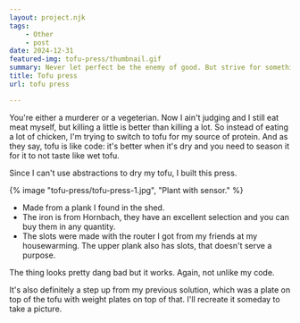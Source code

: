 ```yaml
---
layout: project.njk
tags: 
    - Other
    - post
date: 2024-12-31
featured-img: tofu-press/thumbnail.gif
summary: Never let perfect be the enemy of good. But strive for something better than this.
title: Tofu press
url: tofu press

---
```


You're either a murderer or a vegeterian.
Now I ain't judging and I still eat meat myself, but killing a little is better than killing a lot.
So instead of eating a lot of chicken, I'm trying to switch to tofu for my source of protein. 
And as they say, tofu is like code: it's better when it's dry and you need to season it for it to not taste like wet tofu.

Since I can't use abstractions to dry my tofu, I built this press.

{% image "tofu-press/tofu-press-1.jpg", "Plant with sensor." %}

- Made from a plank I found in the shed.
- The iron is from Hornbach, they have an excellent selection and you can buy them in any quantity.
- The slots were made with the router I got from my friends at my housewarming. The upper plank also has slots, that doesn't serve a purpose. 

The thing looks pretty dang bad but it works. Again, not unlike my code.

It's also definitely a step up from my previous solution, which was a plate on top of the tofu with weight plates on top of that.
I'll recreate it someday to take a picture.
